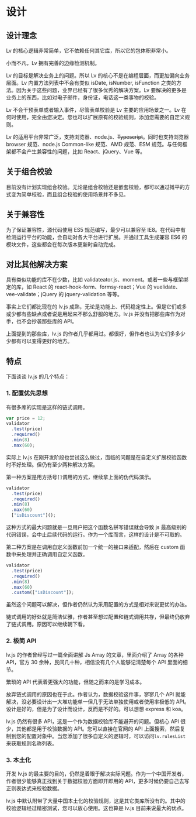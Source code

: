 # 设计

## 设计理念

Lv 的核心逻辑非常简单，它不依赖任何其它库，所以它的包体积非常小。

小而不凡，Lv 拥有完善的边缘检测机制。

Lv 的目标是解决业务上的问题。所以 Lv 的核心不是在编程层面，而更加偏向业务层面。Lv 内置方法列表中不会有类似 isDate, isNumber, isFunction 之类的方法。因为关于这些问题，业界已经有了很多优秀的解决方案。Lv 要解决的更多是业务上的东西，比如对电子邮件，身份证，电话这一类事物的校验。

Lv 不会干预表单或者输入事件，尽管表单校验是 Lv 主要的应用场景之一。Lv 在何时使用，完全由您决定。您也可以扩展原有的校验规则，添加您需要的自定义规则。

Lv 的适用平台非常广泛，支持浏览器、node.js、~~Typescript~~。同时也支持浏览器 browser 规范、node.js Common-like 规范、AMD 规范、ESM 规范。与任何框架都不会产生兼容性的问题，比如 React、jQuery、Vue 等。

## 关于组合校验

目前没有计划实现组合校验。无论是组合校验还是嵌套校验，都可以通过摊平的方式变为简单校验，而且组合校验的使用场景并不多见。

## 关于兼容性

为了保证兼容性，源代码使用 ES5 规范编写，最少可以兼容至 IE8。在代码中有检测运行平台的功能，会自动对各大平台进行扩展。并通过工具生成兼容 ES6 的模块文件，这些都会在每次版本更新时自动完成。

## 对比其他解决方案

具有类似功能的库不在少数，比如 validateator.js、moment。或者一些与框架绑定的库，如 React 的 react-hook-form、formsy-react；Vue 的 vuelidate、vee-validate；jQuery 的 jquery-validation 等等。

事实上它们都比现在的 lv.js 成熟，无论是功能上、代码稳定性上。但是它们或多或少都有些缺点或者说是用起来不那么舒服的地方。lv.js 并没有把那些库作为对手，也不会抄袭那些库的 API。

上面提到的那些库，lv.js 的作者几乎都用过。都很好，但作者也认为它们多多少少都有可以变得更好的地方。

## 特点

下面谈谈 lv.js 的几个特点：

### 1. 配置优先思想

有很多库的实现是这样的链式调用。

```js
var price = 12;
validator
  .test(price)
  .required()
  .min(8)
  .max(60);
```

实际上 lv.js 在刚开发阶段也尝试这么做过，面临的问题是在自定义扩展校验函数时不好处理。但仍有至少两种解决方案。

第一种方案是用方括号`[]`调用的方式，继续拿上面的伪代码演示。

```js
validator
  .test(price)
  .required()
  .min(8)
  .max(60)
  ["isDiscount"]();
```

这种方式的最大问题就是一旦用户把这个函数名拼写错误就会导致 js 最高级别的代码错误，会中止后续代码的运行。作为一个库而言，这样的设计是不可取的。

第二种方案是在调用自定义函数前加一个统一的接口来适配，然后在 custom 函数中来处理并正确调用自定义函数。

```js
validator
  .test(price)
  .required()
  .min(8)
  .max(60)
  .custom(["isDiscount"]);
```

虽然这个问题可以解决，但作者仍然认为采用配置的方式是相对来说更优的办法。

链式调用的好处就是简洁优雅，作者甚至想过配置和链式调用共存，但最终仍放弃了链式调用。原因可以继续朝下看。

### 2. 极简 API

lv.js 的作者曾经写过一篇全面讲解 Js Array 的文章，里面介绍了 Array 的各种 API，官方 30 余种，民间几十种，相信没有几个人能够记清楚每个 API 里面的细节。

繁琐的 API 代表着更强大的功能，但随之而来的是学习成本。

放弃链式调用的原因也在于此。作者认为，数据校验这件事，寥寥几个 API 就能解决，没必要设计出一大堆功能单一但几乎无法单独使用或者使用率极低的 API。设计是好的，但是为了设计而设计，反而是不好的。可以想想 express 和 koa。

lv.js 仍然有很多 API，这是一个作为数据校验库不能避开的问题。但核心 API 很少，其他都是用于校验数据的 API。您可以直接在官网的 API 上面搜索，然后复制到您的配置对象中。当您添加了很多自定义的逻辑时，可以访问`lv.rulesList`来获取规则名称列表。

### 3. 本土化

开发 lv.js 的最主要的目的，仍然是着眼于解决实际问题。作为一个中国开发者，作者很少能够真正找到关于数据校验方面即开即用的 API，更多时候仍要自己去写正则表达式来校验数据。

lv.js 中默认附带了大量中国本土化的校验规则，这是其它类库所没有的。其中的校验逻辑经过精密测试，您可以放心使用。这也算是 lv.js 目前来说最大的优点。
